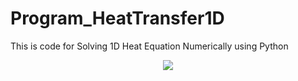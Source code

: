 # Program_HeatTransfer1D
This is code for Solving 1D Heat Equation Numerically using Python
<p align="center">
  <picture>
    <source media="(prefers-color-scheme: dark)" srcset="./imageREADME/logo.png">
    <img src="./documentation_images/CustomTkinter_logo_light.png">
  </picture>
</p>
